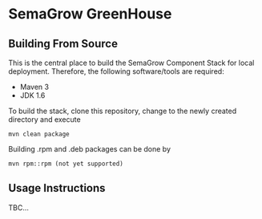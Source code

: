 SemaGrow GreenHouse
===================

Building From Source
--------------------

This is the central place to build the SemaGrow Component Stack for local deployment. Therefore, the following software/tools are required:

* Maven 3
* JDK 1.6

To build the stack, clone this repository, change to the newly created directory and execute

    mvn clean package

Building .rpm and .deb packages can be done by

    mvn rpm::rpm (not yet supported)

Usage Instructions
------------------

TBC...